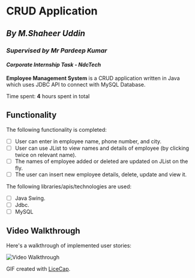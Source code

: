 # CRUD Application

## *By M.Shaheer Uddin*
### *Supervised by Mr Pardeep Kumar* 
#### *Corporate Internship Task - NdcTech*

**Employee Management System** is a CRUD application written in Java which uses JDBC API to connect with MySQL Database. 

Time spent: **4** hours spent in total


## Functionality 

The following functionality is completed:

* [ ] User can enter in employee name, phone number, and city.
* [ ] User can use JList to view names and details of employee (by clicking twice on relevant name).
* [ ] The names of employee added or deleted are updated on JList on the fly.
* [ ] The user can insert new employee details, delete, update and view it.

The following libraries/apis/technologies are used:

* [ ] Java Swing.
* [ ] Jdbc.
* [ ] MySQL

## Video Walkthrough

Here's a walkthrough of implemented user stories:

<img src='https://i.imgur.com/Z4D8RVJ.gif' title='Video Walkthrough' width='' alt='Video Walkthrough' />

GIF created with [LiceCap](http://www.cockos.com/licecap/).
